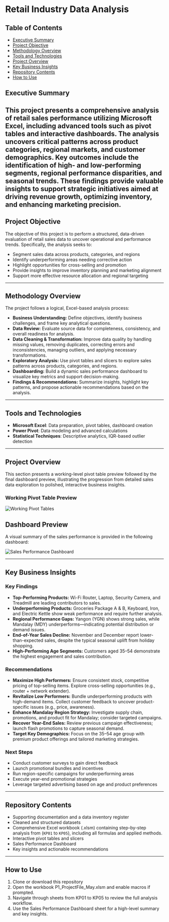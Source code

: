 # Retail Industry Data Analysis

## Table of Contents

- [Executive Summary](#executive-summary)  
- [Project Objective](#project-objective)  
- [Methodology Overview](#methodology-overview)  
- [Tools and Technologies](#tools-and-technologies)  
- [Project Overview](#project-overview)  
- [Key Business Insights](#key-business-insights)  
- [Repository Contents](#repository-contents)  
- [How to Use](#how-to-use)

## Executive Summary

This project presents a comprehensive analysis of retail sales performance utilizing Microsoft Excel, including advanced tools such as pivot tables and interactive dashboards. The analysis uncovers critical patterns across product categories, regional markets, and customer demographics.
Key outcomes include the identification of high- and low-performing segments, regional performance disparities, and seasonal trends. These findings provide valuable insights to support strategic initiatives aimed at driving revenue growth, optimizing inventory, and enhancing marketing precision.
---

## Project Objective

The objective of this project is to perform a structured, data-driven evaluation of retail sales data to uncover operational and performance trends. Specifically, the analysis seeks to:

- Segment sales data across products, categories, and regions  
- Identify underperforming areas needing corrective action  
- Highlight opportunities for cross-selling and promotion  
- Provide insights to improve inventory planning and marketing alignment  
- Support more effective resource allocation and regional targeting

---

## Methodology Overview

The project follows a logical, Excel-based analysis process:

- **Business Understanding:** Define objectives, identify business challenges, and frame key analytical questions.
- **Data Review:** Evaluate source data for completeness, consistency, and overall readiness for analysis.
- **Data Cleaning & Transformation:** Improve data quality by handling missing values, removing duplicates, correcting errors and inconsistencies, managing outliers, and applying necessary transformations.
- **Exploratory Analysis:** Use pivot tables and slicers to explore sales patterns across products, categories, and regions.
- **Dashboarding:** Build a dynamic sales performance dashboard to visualize key metrics and support decision-making.
- **Findings & Recommendations:** Summarize insights, highlight key patterns, and propose actionable recommendations based on the analysis.

---

## Tools and Technologies

- **Microsoft Excel**: Data preparation, pivot tables, dashboard creation
- **Power Pivot**: Data modeling and advanced calculations
- **Statistical Techniques**: Descriptive analytics, IQR-based outlier detection

---

## Project Overview

This section presents a working-level pivot table preview followed by the final dashboard preview, illustrating the progression from detailed sales data exploration to polished, interactive business insights.

### Working Pivot Table Preview

![Working Pivot Tables](https://github.com/user-attachments/assets/cf542b6b-d0cb-4355-ad23-22f50573011f)

## Dashboard Preview

A visual summary of the sales performance is provided in the following dashboard:

![Sales Performance Dashboard](https://github.com/user-attachments/assets/71aba2bd-46dc-467d-b29f-ea4cf66bf91b)

---

## Key Business Insights

### Key Findings

- **Top-Performing Products:** Wi-Fi Router, Laptop, Security Camera, and Treadmill are leading contributors to sales.  
- **Underperforming Products:** Groceries Package A & B, Keyboard, Iron, and Electric Kettle show weak performance and require further analysis. 
- **Regional Performance Gaps:** Yangon (YGN) shows strong sales, while Mandalay (MDY) underperforms—indicating potential distribution or demand issues.
- **End-of-Year Sales Decline:** November and December report lower-than-expected sales, despite the typical seasonal uplift from holiday shopping.  
- **High-Performing Age Segments:** Customers aged 35–54 demonstrate the highest engagement and sales contribution.

### Recommendations

- **Maximize High Performers:** Ensure consistent stock, competitive pricing of top-selling items. Explore cross-selling opportunities (e.g., router + network extender).  
- **Revitalize Low Performers:** Bundle underperforming products with high-demand items. Collect customer feedback to uncover product-specific issues (e.g., price, awareness). 
- **Enhance Mandalay Region Strategy:** Investigate supply chain, promotions, and product fit for Mandalay; consider targeted campaigns.
- **Recover Year-End Sales:** Review previous campaign effectiveness; launch flash promotions to capture seasonal demand.  
- **Target Key Demographics:** Focus on the 35–54 age group with premium product offerings and tailored marketing strategies.

### Next Steps

- Conduct customer surveys to gain direct feedback  
- Launch promotional bundles and incentives
- Run region-specific campaigns for underperforming areas 
- Execute year-end promotional strategies
- Leverage targeted advertising based on age and product preferences

---

## Repository Contents

- Supporting documentation and a data inventory register
- Cleaned and structured datasets
- Comprehensive Excel workbook (.xlsm) containing step-by-step analysis from (`KP01` to `KP05`), including all formulas and applied methods.
- Interactive pivot tables and slicers
- Sales Performance Dashboard
- Key insights and actionable recommendations

---

## How to Use

1. Clone or download this repository  
2. Open the workbook P1_ProjectFile_May.xlsm and enable macros if prompted.  
3. Navigate through sheets from KP01 to KP05 to review the full analysis workflow.
4. Use the Sales Performance Dashboard sheet for a high-level summary and key insights.
